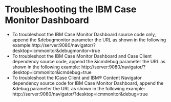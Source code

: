 # Troubleshooting the IBM Case Monitor Dashboard

- To troubleshoot the IBM Case Monitor Dashboard source code only, append the
&debugmonitor parameter the URL as shown in the following
example:http://server:9080/navigator/?desktop=icmmonitor&debugmonitor=true
- To troubleshoot the IBM Case Monitor Dashboard and Case Client
dependency source code, append the &icmdebug parameter the URL as shown in
the following example:
http://server:9080/navigator/?desktop=icmmonitor&icmdebug=true
- To troubleshoot the ICase Client and IBM® Content
Navigator dependency source code for IBM Case Monitor Dashboard, append
the &debug parameter the URL as shown in the following example:
http://server:9080/navigator/?desktop=icmmonitor&debug=true
